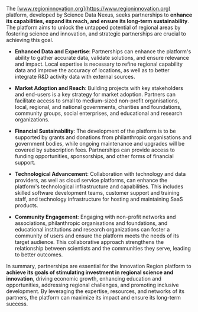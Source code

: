The [www.regioninnovation.org](https://www.regioninnovation.org) platform, developed by Science Data Nexus, seeks partnerships to **enhance its capabilities, expand its reach, and ensure its long-term sustainability**. The platform aims to unlock the untapped potential of regional areas by fostering science and innovation, and strategic partnerships are crucial to achieving this goal.

*   **Enhanced Data and Expertise**: Partnerships can enhance the platform's ability to gather accurate data, validate solutions, and ensure relevance and impact. Local expertise is necessary to refine regional capability data and improve the accuracy of locations, as well as to better integrate R&D activity data with external sources.

*   **Market Adoption and Reach**: Building projects with key stakeholders and end-users is a key strategy for market adoption. Partners can facilitate access to small to medium-sized non-profit organisations, local, regional, and national governments, charities and foundations, community groups, social enterprises, and educational and research organizations.

*   **Financial Sustainability**: The development of the platform is to be supported by grants and donations from philanthropic organisations and government bodies, while ongoing maintenance and upgrades will be covered by subscription fees. Partnerships can provide access to funding opportunities, sponsorships, and other forms of financial support.

*   **Technological Advancement**: Collaboration with technology and data providers, as well as cloud service platforms, can enhance the platform's technological infrastructure and capabilities. This includes skilled software development teams, customer support and training staff, and technology infrastructure for hosting and maintaining SaaS products.

*   **Community Engagement**: Engaging with non-profit networks and associations, philanthropic organisations and foundations, and educational institutions and research organizations can foster a community of users and ensure the platform meets the needs of its target audience. This collaborative approach strengthens the relationship between scientists and the communities they serve, leading to better outcomes.

In summary, partnerships are essential for the Innovation Region platform to **achieve its goals of stimulating investment in regional science and innovation**, driving economic growth, enhancing education and opportunities, addressing regional challenges, and promoting inclusive development. By leveraging the expertise, resources, and networks of its partners, the platform can maximize its impact and ensure its long-term success.

